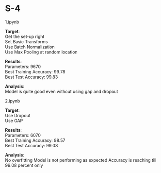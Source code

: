 # S-4

1.ipynb

**Target**:\
  Get the set-up right\
  Set Basic Transforms\
  Use Batch Normalization\
  Use Max Pooling at random location 

**Results**:\
  Parameters: 9670\
  Best Training Accuracy: 99.78\
  Best Test Accuracy: 99.83

**Analysis**:\
  Model is quite good even without using gap and dropout
  
  
  2.ipynb
  
  **Target**:\
  Use Dropout\
  Use GAP

**Results**:\
  Parameters: 6070\
  Best Training Accuracy: 98.57\
  Best Test Accuracy: 99.08

**Analysis**:\
  No overfitting
  Model is not performing as expected
  Accuracy is reaching till 99.08 percent only
